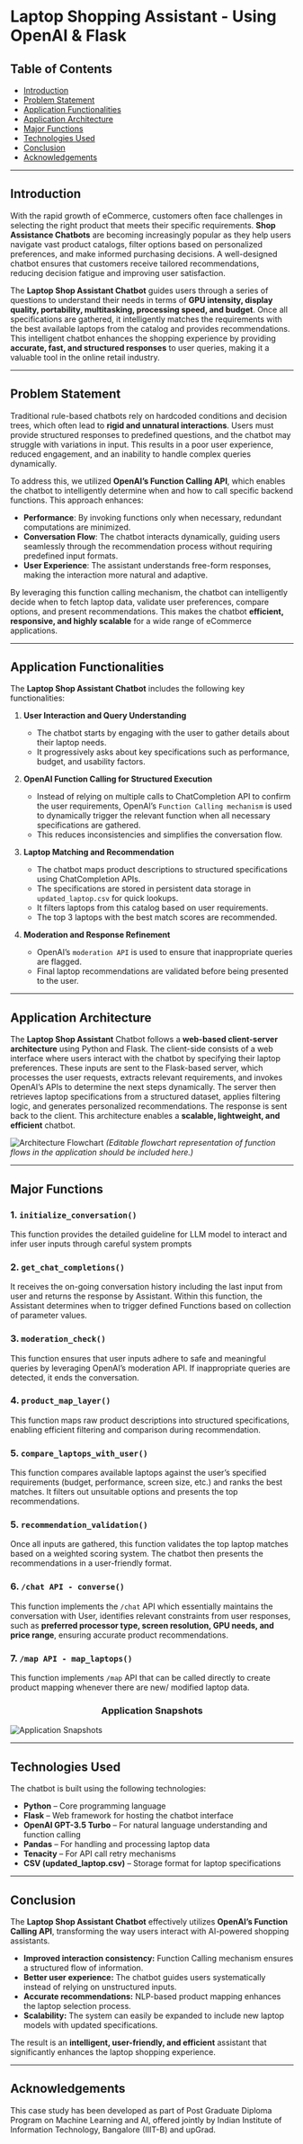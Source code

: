 # **Laptop Shopping Assistant - Using OpenAI & Flask**

## **Table of Contents**
* [Introduction](#introduction)
* [Problem Statement](#problem-statement)
* [Application Functionalities](#application-functionalities)
* [Application Architecture](#application-architecture)
* [Major Functions](#major-functions)
* [Technologies Used](#technologies-used)
* [Conclusion](#conclusion)
* [Acknowledgements](#acknowledgements)

---

## **Introduction**
With the rapid growth of eCommerce, customers often face challenges in selecting the right product that meets their specific requirements. **Shop Assistance Chatbots** are becoming increasingly popular as they help users navigate vast product catalogs, filter options based on personalized preferences, and make informed purchasing decisions. A well-designed chatbot ensures that customers receive tailored recommendations, reducing decision fatigue and improving user satisfaction. 

The **Laptop Shop Assistant Chatbot** guides users through a series of questions to understand their needs in terms of **GPU intensity, display quality, portability, multitasking, processing speed, and budget**. Once all specifications are gathered, it intelligently matches the requirements with the best available laptops from the catalog and provides recommendations. This intelligent chatbot enhances the shopping experience by providing **accurate, fast, and structured responses** to user queries, making it a valuable tool in the online retail industry.

---

## **Problem Statement**
Traditional rule-based chatbots rely on hardcoded conditions and decision trees, which often lead to **rigid and unnatural interactions**. Users must provide structured responses to predefined questions, and the chatbot may struggle with variations in input. This results in a poor user experience, reduced engagement, and an inability to handle complex queries dynamically.

To address this, we utilized **OpenAI’s Function Calling API**, which enables the chatbot to intelligently determine when and how to call specific backend functions. This approach enhances:
- **Performance**: By invoking functions only when necessary, redundant computations are minimized.
- **Conversation Flow**: The chatbot interacts dynamically, guiding users seamlessly through the recommendation process without requiring predefined input formats.
- **User Experience**: The assistant understands free-form responses, making the interaction more natural and adaptive.

By leveraging this function calling mechanism, the chatbot can intelligently decide when to fetch laptop data, validate user preferences, compare options, and present recommendations. This makes the chatbot **efficient, responsive, and highly scalable** for a wide range of eCommerce applications.

---

## **Application Functionalities**

The **Laptop Shop Assistant Chatbot** includes the following key functionalities:

1. **User Interaction and Query Understanding**

    * The chatbot starts by engaging with the user to gather details about their laptop needs.
    * It progressively asks about key specifications such as performance, budget, and usability factors.
    
2. **OpenAI Function Calling for Structured Execution**

    * Instead of relying on multiple calls to ChatCompletion API to confirm the user requirements, OpenAI’s `Function Calling mechanism` is used to dynamically trigger the relevant function when all necessary specifications are gathered.
    * This reduces inconsistencies and simplifies the conversation flow.

3. **Laptop Matching and Recommendation**

    * The chatbot maps product descriptions to structured specifications using ChatCompletion APIs.
    * The specifications are stored in persistent data storage in `updated_laptop.csv` for quick lookups.
    * It filters laptops from this catalog based on user requirements. 
    * The top 3 laptops with the best match scores are recommended.

4. **Moderation and Response Refinement**

    * OpenAI’s `moderation API` is used to ensure that inappropriate queries are flagged.
    * Final laptop recommendations are validated before being presented to the user.

---

## **Application Architecture**

The **Laptop Shop Assistant** Chatbot follows a **web-based client-server architecture** using Python and Flask. The client-side consists of a web interface where users interact with the chatbot by specifying their laptop preferences. These inputs are sent to the Flask-based server, which processes the user requests, extracts relevant requirements, and invokes OpenAI’s APIs to determine the next steps dynamically. The server then retrieves laptop specifications from a structured dataset, applies filtering logic, and generates personalized recommendations. The response is sent back to the client. This architecture enables a **scalable, lightweight, and efficient** chatbot.

![Architecture Flowchart](path/to/architecture_diagram.png)
*(Editable flowchart representation of function flows in the application should be included here.)*

---

## **Major Functions**
### **1. `initialize_conversation()`**
This function provides the detailed guideline for LLM model to interact and infer user inputs through careful system prompts

### **2. `get_chat_completions()`**
It receives the on-going conversation history including the last input from user and returns the response by Assistant. Within this function, the Assistant determines when to trigger defined Functions based on collection of parameter values.

### **3. `moderation_check()`**
This function ensures that user inputs adhere to safe and meaningful queries by leveraging OpenAI’s moderation API. If inappropriate queries are detected, it ends the conversation.

### **4. `product_map_layer()`**
This function maps raw product descriptions into structured specifications, enabling efficient filtering and comparison during recommendation.

### **5. `compare_laptops_with_user()`**
This function compares available laptops against the user’s specified requirements (budget, performance, screen size, etc.) and ranks the best matches. It filters out unsuitable options and presents the top recommendations.

### **5. `recommendation_validation()`**
Once all inputs are gathered, this function validates the top laptop matches based on a weighted scoring system. The chatbot then presents the recommendations in a user-friendly format.

### **6. `/chat API - converse()`**
This function implements the `/chat` API which essentially maintains the conversation with User, identifies relevant constraints from user responses, such as **preferred processor type, screen resolution, GPU needs, and price range**, ensuring accurate product recommendations.

### **7. `/map API - map_laptops()`**
This function implements `/map` API that can be called directly to create product mapping whenever there are new/ modified laptop data.

### **<center>Application Snapshots</center>**

![Application Snapshots](images/App%20Snapshots.png)

---

## **Technologies Used**
The chatbot is built using the following technologies:
- **Python** – Core programming language
- **Flask** – Web framework for hosting the chatbot interface
- **OpenAI GPT-3.5 Turbo** – For natural language understanding and function calling
- **Pandas** – For handling and processing laptop data
- **Tenacity** – For API call retry mechanisms
- **CSV (updated_laptop.csv)** – Storage format for laptop specifications

---

## **Conclusion**
The **Laptop Shop Assistant Chatbot** effectively utilizes **OpenAI’s Function Calling API**, transforming the way users interact with AI-powered shopping assistants. 

* **Improved interaction consistency:** Function Calling mechanism ensures a structured flow of information.
* **Better user experience:** The chatbot guides users systematically instead of relying on unstructured inputs.
* **Accurate recommendations:** NLP-based product mapping enhances the laptop selection process.
* **Scalability:** The system can easily be expanded to include new laptop models with updated specifications.

The result is an **intelligent, user-friendly, and efficient** assistant that significantly enhances the laptop shopping experience.

---

## **Acknowledgements**

This case study has been developed as part of Post Graduate Diploma Program on Machine Learning and AI, offered jointly by Indian Institute of Information Technology, Bangalore (IIIT-B) and upGrad.
